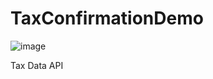 # TaxConfirmationDemo

![image](https://user-images.githubusercontent.com/24930020/198837027-ddedac9a-05cb-45ef-988b-d74e26d69c24.png)

Tax Data API
